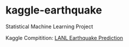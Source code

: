 # kaggle-earthquake
Statistical Machine Learning Project<bar>

Kaggle Compitition: [LANL Earthquake Prediction](https://www.kaggle.com/c/LANL-Earthquake-Prediction)